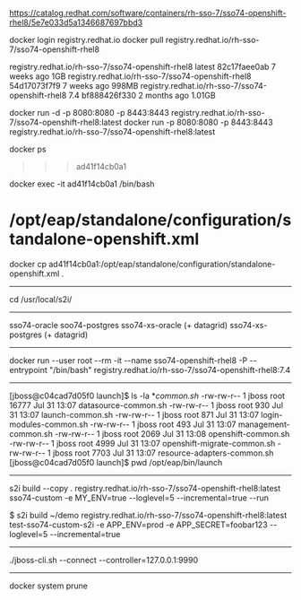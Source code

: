 https://catalog.redhat.com/software/containers/rh-sso-7/sso74-openshift-rhel8/5e7e033d5a1346687697bbd3

docker login registry.redhat.io
docker pull registry.redhat.io/rh-sso-7/sso74-openshift-rhel8

registry.redhat.io/rh-sso-7/sso74-openshift-rhel8                                                 latest              82c17faee0ab        7 weeks ago         1GB
registry.redhat.io/rh-sso-7/sso74-openshift-rhel8                                                 <none>              54d17073f7f9        7 weeks ago         998MB
registry.redhat.io/rh-sso-7/sso74-openshift-rhel8                                                 7.4                 bf888426f330        2 months ago        1.01GB

docker run -d -p 8080:8080 -p 8443:8443 registry.redhat.io/rh-sso-7/sso74-openshift-rhel8:latest
docker run -p 8080:8080 -p 8443:8443 registry.redhat.io/rh-sso-7/sso74-openshift-rhel8:latest

docker ps
>>> ad41f14cb0a1

docker exec -it ad41f14cb0a1 /bin/bash

# /opt/eap/standalone/configuration/standalone-openshift.xml

docker cp ad41f14cb0a1:/opt/eap/standalone/configuration/standalone-openshift.xml .

-----

cd /usr/local/s2i/

----

sso74-oracle
soo74-postgres
sso74-xs-oracle (+ datagrid)
sso74-xs-postgres (+ datagrid)

-----

docker run --user root --rm -it --name sso74-openshift-rhel8 -P --entrypoint "/bin/bash" registry.redhat.io/rh-sso-7/sso74-openshift-rhel8:7.4

-----

[jboss@c04cad7d05f0 launch]$ ls -la **common.sh*
-rw-rw-r-- 1 jboss root 16777 Jul 31 13:07 datasource-common.sh
-rw-rw-r-- 1 jboss root   930 Jul 31 13:07 launch-common.sh
-rw-rw-r-- 1 jboss root   871 Jul 31 13:07 login-modules-common.sh
-rw-rw-r-- 1 jboss root   493 Jul 31 13:07 management-common.sh
-rw-rw-r-- 1 jboss root  2069 Jul 31 13:08 openshift-common.sh
-rw-rw-r-- 1 jboss root  4999 Jul 31 13:07 openshift-migrate-common.sh
-rw-rw-r-- 1 jboss root  7703 Jul 31 13:07 resource-adapters-common.sh
[jboss@c04cad7d05f0 launch]$ pwd
/opt/eap/bin/launch

-----

s2i build --copy . registry.redhat.io/rh-sso-7/sso74-openshift-rhel8:latest sso74-custom -e MY_ENV=true --loglevel=5 --incremental=true --run

$ s2i build ~/demo registry.redhat.io/rh-sso-7/sso74-openshift-rhel8:latest test-sso74-custom-s2i -e APP_ENV=prod -e APP_SECRET=foobar123 --loglevel=5 --incremental=true

-----

./jboss-cli.sh --connect --controller=127.0.0.1:9990

-----

docker system prune
